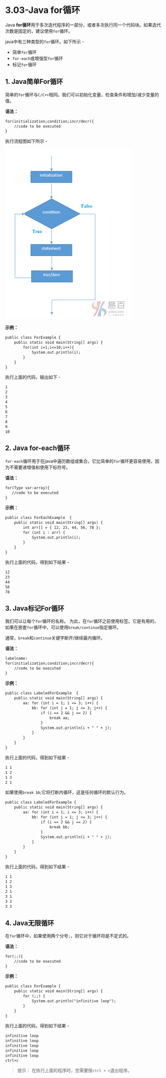 # 3.03-Java for循环

Java **for循环**用于多次迭代程序的一部分，或者多次执行同一个代码块。如果迭代次数是固定的，建议使用`for`循环。

java中有三种类型的`for`循环。如下所示 -

- 简单`for`循环
- `for-each`或增强型`for`循环
- 标记`for`循环

## 1. Java简单For循环

简单的`for`循环与`C/C++`相同。我们可以初始化变量，检查条件和增加/减少变量的值。

**语法：**

```
for(initialization;condition;incr/decr){  
    //code to be executed  
}

```

执行流程图如下所示 -

![img](images/154170317_68642.png)

**示例：**

```
public class ForExample {  
    public static void main(String[] args) {  
        for(int i=1;i<=10;i++){  
            System.out.println(i);  
        }  
    }  
}

```

执行上面的代码，输出如下 -

```
1
2
3
4
5
6
7
8
9
10

```

## 2. Java for-each循环

`for-each`循环用于在java中遍历数组或集合。它比简单的`for`循环更容易使用，因为不需要递增值和使用下标符号。

**语法：**

```
for(Type var:array){  
   //code to be executed  
}

```

**示例：**

```
public class ForEachExample  {
    public static void main(String[] args) {
        int arr[] = { 12, 23, 44, 56, 78 };
        for (int i : arr) {
            System.out.println(i);
        }
    }
}

```

执行上面的代码，得到如下结果 -

```
12
23
44
56
78

```

## 3. Java标记For循环

我们可以让每个`for`循环的名称。 为此，在`for`循环之前使用标签。它是有用的，如果在嵌套`for`循环中，可以使用`break/continue`指定循环。

通常，`break`和`continue`关键字断开/继续最内循环。

**语法：**

```
labelname:  
for(initialization;condition;incr/decr){  
    //code to be executed  
}

```

**示例：**

```
public class LabeledForExample  {
    public static void main(String[] args) {
        aa: for (int i = 1; i <= 3; i++) {
            bb: for (int j = 1; j <= 3; j++) {
                if (i == 2 && j == 2) {
                    break aa;
                }
                System.out.println(i + " " + j);
            }
        }
    }
}

```

执行上面的代码，得到如下结果 -

```
1 1
1 2
1 3
2 1

```

如果使用`break bb`;它将打断内循环，这是任何循环的默认行为。

```
public class LabeledForExample {
    public static void main(String[] args) {
        aa: for (int i = 1; i <= 3; i++) {
            bb: for (int j = 1; j <= 3; j++) {
                if (i == 2 && j == 2) {
                    break bb;
                }
                System.out.println(i + " " + j);
            }
        }
    }
}

```

执行上面的代码，得到如下结果 -

```
1 1
1 2
1 3
2 1
3 1
3 2
3 3

```

## 4. Java无限循环

在`for`循环中，如果使用两个分号`;`，则它对于循环将是不定式的。

**语法：**

```
for(;;){  
    //code to be executed  
}

```

**示例：**

```
public class ForExample {
    public static void main(String[] args) {
        for (;;) {
            System.out.println("infinitive loop");
        }
    }
}

```

执行上面的代码，得到如下结果 -

```
infinitive loop
infinitive loop
infinitive loop
infinitive loop
infinitive loop
ctrl+c

```

> 提示： 在执行上面的程序时，您需要按`ctrl + c`退出程序。